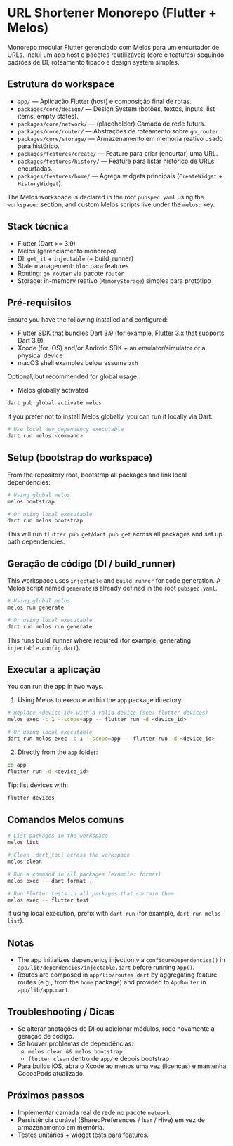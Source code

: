 # URL Shortener Monorepo (Flutter + Melos)

Monorepo modular Flutter gerenciado com Melos para um encurtador de URLs. Inclui um app host e pacotes reutilizáveis (core e features) seguindo padrões de DI, roteamento tipado e design system simples.

## Estrutura do workspace

- `app/` — Aplicação Flutter (host) e composição final de rotas.
- `packages/core/design/` — Design System (botões, textos, inputs, list items, empty states).
- `packages/core/network/` — (placeholder) Camada de rede futura.
- `packages/core/router/` — Abstrações de roteamento sobre `go_router`.
- `packages/core/storage/` — Armazenamento em memória reativo usado para histórico.
- `packages/features/create/` — Feature para criar (encurtar) uma URL.
- `packages/features/history/` — Feature para listar histórico de URLs encurtadas.
- `packages/features/home/` — Agrega widgets principais (`CreateWidget` + `HistoryWidget`).

The Melos workspace is declared in the root `pubspec.yaml` using the `workspace:` section, and custom Melos scripts live under the `melos:` key.

## Stack técnica

- Flutter (Dart >= 3.9)
- Melos (gerenciamento monorepo)
- DI: `get_it` + `injectable` (+ build_runner)
- State management: `bloc` para features
- Routing: `go_router` via pacote `router`
- Storage: in-memory reativo (`MemoryStorage`) simples para protótipo

## Pré‑requisitos

Ensure you have the following installed and configured:

- Flutter SDK that bundles Dart 3.9 (for example, Flutter 3.x that supports Dart 3.9)
- Xcode (for iOS) and/or Android SDK + an emulator/simulator or a physical device
- macOS shell examples below assume `zsh`

Optional, but recommended for global usage:

- Melos globally activated

```zsh
dart pub global activate melos
```

If you prefer not to install Melos globally, you can run it locally via Dart:

```zsh
# Use local dev_dependency executable
dart run melos <command>
```

## Setup (bootstrap do workspace)

From the repository root, bootstrap all packages and link local dependencies:

```zsh
# Using global melos
melos bootstrap

# Or using local executable
dart run melos bootstrap
```

This will run `flutter pub get`/`dart pub get` across all packages and set up path dependencies.

## Geração de código (DI / build_runner)

This workspace uses `injectable` and `build_runner` for code generation. A Melos script named `generate` is already defined in the root `pubspec.yaml`.

```zsh
# Using global melos
melos run generate

# Or using local executable
dart run melos run generate
```

This runs build_runner where required (for example, generating `injectable.config.dart`).

## Executar a aplicação

You can run the app in two ways.

1) Using Melos to execute within the `app` package directory:

```zsh
# Replace <device_id> with a valid device (see: flutter devices)
melos exec -c 1 --scope=app -- flutter run -d <device_id>

# Or using local executable
dart run melos exec -c 1 --scope=app -- flutter run -d <device_id>
```

2) Directly from the `app` folder:

```zsh
cd app
flutter run -d <device_id>
```

Tip: list devices with:

```zsh
flutter devices
```

## Comandos Melos comuns

```zsh
# List packages in the workspace
melos list

# Clean .dart_tool across the workspace
melos clean

# Run a command in all packages (example: format)
melos exec -- dart format .

# Run Flutter tests in all packages that contain them
melos exec -- flutter test
```

If using local execution, prefix with `dart run` (for example, `dart run melos list`).

## Notas

- The app initializes dependency injection via `configureDependencies()` in `app/lib/dependencies/injectable.dart` before running `App()`.
- Routes are composed in `app/lib/routes.dart` by aggregating feature routes (e.g., from the `home` package) and provided to `AppRouter` in `app/lib/app.dart`.

## Troubleshooting / Dicas

- Se alterar anotações de DI ou adicionar módulos, rode novamente a geração de código.
- Se houver problemas de dependências:
  - `melos clean && melos bootstrap`
  - `flutter clean` dentro de `app/` e depois bootstrap
- Para builds iOS, abra o Xcode ao menos uma vez (licenças) e mantenha CocoaPods atualizado.

## Próximos passos

- Implementar camada real de rede no pacote `network`.
- Persistência durável (SharedPreferences / Isar / Hive) em vez de armazenamento em memória.
- Testes unitários + widget tests para features.


